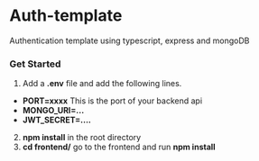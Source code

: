 # Auth-template
Authentication template using typescript, express and mongoDB

### Get Started

1. Add a **.env** file and add the following lines.
  -  **PORT=xxxx** This is the port of your backend api 
  -  **MONGO_URI=...**
  -  **JWT_SECRET=....**
2. **npm install** in the root directory
3. **cd frontend/** go to the frontend and run **npm install**


